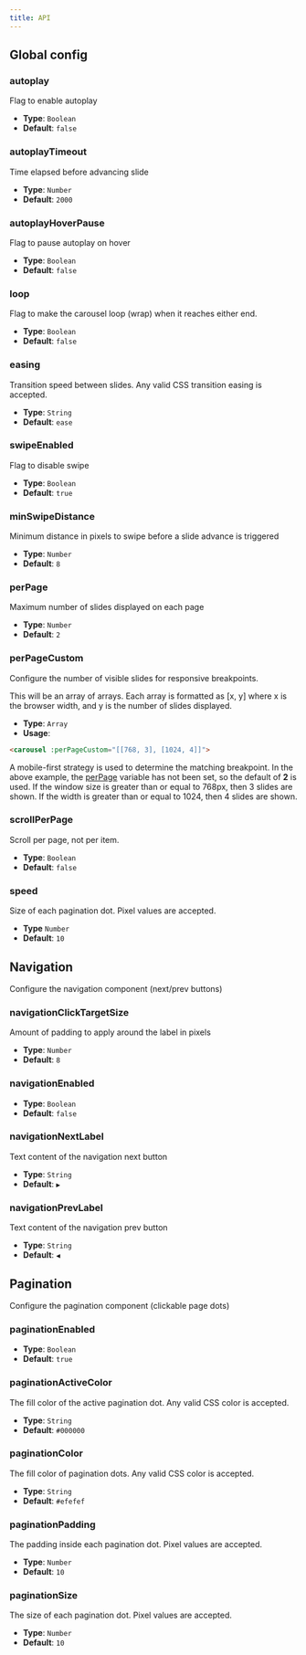 ```yaml
---
title: API
---
```


## Global config

### autoplay

Flag to enable autoplay

* **Type**: `Boolean`
* **Default**: `false`

### autoplayTimeout

Time elapsed before advancing slide

* **Type**: `Number`
* **Default**: `2000`

### autoplayHoverPause

Flag to pause autoplay on hover

* **Type**: `Boolean`
* **Default**: `false`

### loop

Flag to make the carousel loop (wrap) when it reaches either end.

* **Type**: `Boolean`
* **Default**: `false`

### easing

Transition speed between slides. Any valid CSS transition easing is accepted.

* **Type**: `String`
* **Default**: `ease`

### swipeEnabled

Flag to disable swipe

* **Type**: `Boolean`
* **Default**: `true`

### minSwipeDistance

Minimum distance in pixels to swipe before a slide advance is triggered

* **Type**: `Number`
* **Default**: `8`

### perPage

Maximum number of slides displayed on each page

* **Type**: `Number`
* **Default**: `2`

### perPageCustom

Configure the number of visible slides for responsive breakpoints.

This will be an array of arrays. Each array is formatted as [x, y] where x is the browser width, and y is the number of slides displayed.

* **Type**: `Array`
* **Usage**:

``` html
<carousel :perPageCustom="[[768, 3], [1024, 4]]">
```

A mobile-first strategy is used to determine the matching breakpoint. In the above example, the [perPage](/vue-carousel/api#perPage) variable has not been set, so the default of **2** is used. If the window size is greater than or equal to 768px, then 3 slides are shown. If the width is greater than or equal to 1024, then 4 slides are shown.

### scrollPerPage

Scroll per page, not per item.

* **Type**: `Boolean`
* **Default**: `false`

### speed

Size of each pagination dot. Pixel values are accepted.

* **Type** `Number`
* **Default**: `10`

## Navigation

Configure the navigation component (next/prev buttons)

### navigationClickTargetSize

Amount of padding to apply around the label in pixels

* **Type**: `Number`
* **Default**: `8`

### navigationEnabled

* **Type**: `Boolean`
* **Default**: `false`

### navigationNextLabel

Text content of the navigation next button

* **Type**: `String`
* **Default**: `▶`

### navigationPrevLabel

Text content of the navigation prev button

* **Type**: `String`
* **Default**: `◀`

## Pagination

Configure the pagination component (clickable page dots)

### paginationEnabled

* **Type**: `Boolean`
* **Default**: `true`

### paginationActiveColor

The fill color of the active pagination dot. Any valid CSS color is accepted.

* **Type**: `String`
* **Default**: `#000000`

### paginationColor

The fill color of pagination dots. Any valid CSS color is accepted.

* **Type**: `String`
* **Default**: `#efefef`

### paginationPadding

The padding inside each pagination dot. Pixel values are accepted.

* **Type**: `Number`
* **Default**: `10`

### paginationSize

The size of each pagination dot. Pixel values are accepted.

* **Type**: `Number`
* **Default**: `10`
